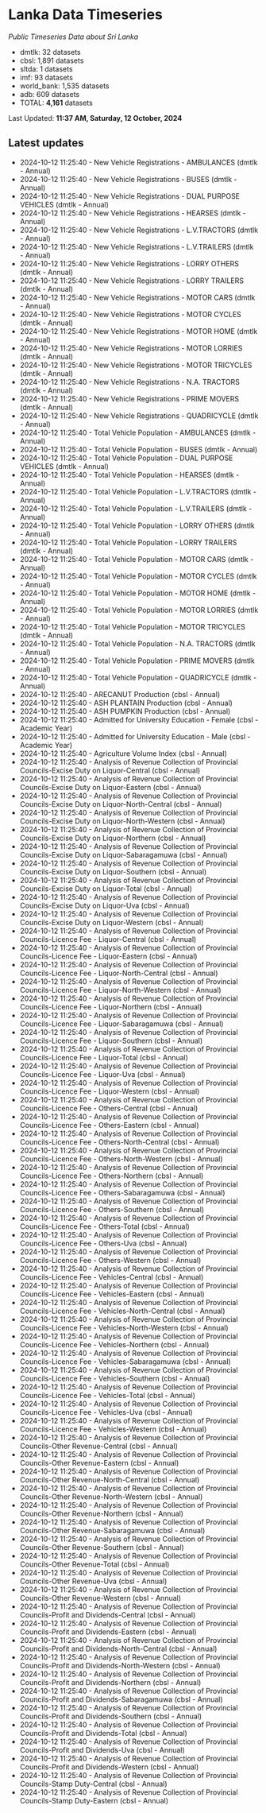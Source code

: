 # Lanka Data Timeseries
*Public Timeseries Data about Sri Lanka*

* dmtlk: 32 datasets
* cbsl: 1,891 datasets
* sltda: 1 datasets
* imf: 93 datasets
* world_bank: 1,535 datasets
* adb: 609 datasets
* TOTAL: **4,161** datasets

Last Updated: **11:37 AM, Saturday, 12 October, 2024**

## Latest updates

* 2024-10-12 11:25:40 - New Vehicle Registrations - AMBULANCES (dmtlk - Annual)
* 2024-10-12 11:25:40 - New Vehicle Registrations - BUSES (dmtlk - Annual)
* 2024-10-12 11:25:40 - New Vehicle Registrations - DUAL PURPOSE VEHICLES (dmtlk - Annual)
* 2024-10-12 11:25:40 - New Vehicle Registrations - HEARSES (dmtlk - Annual)
* 2024-10-12 11:25:40 - New Vehicle Registrations - L.V.TRACTORS (dmtlk - Annual)
* 2024-10-12 11:25:40 - New Vehicle Registrations - L.V.TRAILERS (dmtlk - Annual)
* 2024-10-12 11:25:40 - New Vehicle Registrations - LORRY OTHERS (dmtlk - Annual)
* 2024-10-12 11:25:40 - New Vehicle Registrations - LORRY TRAILERS (dmtlk - Annual)
* 2024-10-12 11:25:40 - New Vehicle Registrations - MOTOR CARS (dmtlk - Annual)
* 2024-10-12 11:25:40 - New Vehicle Registrations - MOTOR CYCLES (dmtlk - Annual)
* 2024-10-12 11:25:40 - New Vehicle Registrations - MOTOR HOME (dmtlk - Annual)
* 2024-10-12 11:25:40 - New Vehicle Registrations - MOTOR LORRIES (dmtlk - Annual)
* 2024-10-12 11:25:40 - New Vehicle Registrations - MOTOR TRICYCLES (dmtlk - Annual)
* 2024-10-12 11:25:40 - New Vehicle Registrations - N.A. TRACTORS (dmtlk - Annual)
* 2024-10-12 11:25:40 - New Vehicle Registrations - PRIME MOVERS (dmtlk - Annual)
* 2024-10-12 11:25:40 - New Vehicle Registrations - QUADRICYCLE (dmtlk - Annual)
* 2024-10-12 11:25:40 - Total Vehicle Population - AMBULANCES (dmtlk - Annual)
* 2024-10-12 11:25:40 - Total Vehicle Population - BUSES (dmtlk - Annual)
* 2024-10-12 11:25:40 - Total Vehicle Population - DUAL PURPOSE VEHICLES (dmtlk - Annual)
* 2024-10-12 11:25:40 - Total Vehicle Population - HEARSES (dmtlk - Annual)
* 2024-10-12 11:25:40 - Total Vehicle Population - L.V.TRACTORS (dmtlk - Annual)
* 2024-10-12 11:25:40 - Total Vehicle Population - L.V.TRAILERS (dmtlk - Annual)
* 2024-10-12 11:25:40 - Total Vehicle Population - LORRY OTHERS (dmtlk - Annual)
* 2024-10-12 11:25:40 - Total Vehicle Population - LORRY TRAILERS (dmtlk - Annual)
* 2024-10-12 11:25:40 - Total Vehicle Population - MOTOR CARS (dmtlk - Annual)
* 2024-10-12 11:25:40 - Total Vehicle Population - MOTOR CYCLES (dmtlk - Annual)
* 2024-10-12 11:25:40 - Total Vehicle Population - MOTOR HOME (dmtlk - Annual)
* 2024-10-12 11:25:40 - Total Vehicle Population - MOTOR LORRIES (dmtlk - Annual)
* 2024-10-12 11:25:40 - Total Vehicle Population - MOTOR TRICYCLES (dmtlk - Annual)
* 2024-10-12 11:25:40 - Total Vehicle Population - N.A. TRACTORS (dmtlk - Annual)
* 2024-10-12 11:25:40 - Total Vehicle Population - PRIME MOVERS (dmtlk - Annual)
* 2024-10-12 11:25:40 - Total Vehicle Population - QUADRICYCLE (dmtlk - Annual)
* 2024-10-12 11:25:40 - ARECANUT Production (cbsl - Annual)
* 2024-10-12 11:25:40 - ASH PLANTAIN Production (cbsl - Annual)
* 2024-10-12 11:25:40 - ASH PUMPKIN Production (cbsl - Annual)
* 2024-10-12 11:25:40 - Admitted for University Education - Female (cbsl - Academic Year)
* 2024-10-12 11:25:40 - Admitted for University Education - Male (cbsl - Academic Year)
* 2024-10-12 11:25:40 - Agriculture Volume Index (cbsl - Annual)
* 2024-10-12 11:25:40 - Analysis of Revenue Collection of Provincial Councils-Excise Duty on Liquor-Central (cbsl - Annual)
* 2024-10-12 11:25:40 - Analysis of Revenue Collection of Provincial Councils-Excise Duty on Liquor-Eastern (cbsl - Annual)
* 2024-10-12 11:25:40 - Analysis of Revenue Collection of Provincial Councils-Excise Duty on Liquor-North-Central (cbsl - Annual)
* 2024-10-12 11:25:40 - Analysis of Revenue Collection of Provincial Councils-Excise Duty on Liquor-North-Western (cbsl - Annual)
* 2024-10-12 11:25:40 - Analysis of Revenue Collection of Provincial Councils-Excise Duty on Liquor-Northern (cbsl - Annual)
* 2024-10-12 11:25:40 - Analysis of Revenue Collection of Provincial Councils-Excise Duty on Liquor-Sabaragamuwa (cbsl - Annual)
* 2024-10-12 11:25:40 - Analysis of Revenue Collection of Provincial Councils-Excise Duty on Liquor-Southern (cbsl - Annual)
* 2024-10-12 11:25:40 - Analysis of Revenue Collection of Provincial Councils-Excise Duty on Liquor-Total (cbsl - Annual)
* 2024-10-12 11:25:40 - Analysis of Revenue Collection of Provincial Councils-Excise Duty on Liquor-Uva (cbsl - Annual)
* 2024-10-12 11:25:40 - Analysis of Revenue Collection of Provincial Councils-Excise Duty on Liquor-Western (cbsl - Annual)
* 2024-10-12 11:25:40 - Analysis of Revenue Collection of Provincial Councils-Licence Fee - Liquor-Central (cbsl - Annual)
* 2024-10-12 11:25:40 - Analysis of Revenue Collection of Provincial Councils-Licence Fee - Liquor-Eastern (cbsl - Annual)
* 2024-10-12 11:25:40 - Analysis of Revenue Collection of Provincial Councils-Licence Fee - Liquor-North-Central (cbsl - Annual)
* 2024-10-12 11:25:40 - Analysis of Revenue Collection of Provincial Councils-Licence Fee - Liquor-North-Western (cbsl - Annual)
* 2024-10-12 11:25:40 - Analysis of Revenue Collection of Provincial Councils-Licence Fee - Liquor-Northern (cbsl - Annual)
* 2024-10-12 11:25:40 - Analysis of Revenue Collection of Provincial Councils-Licence Fee - Liquor-Sabaragamuwa (cbsl - Annual)
* 2024-10-12 11:25:40 - Analysis of Revenue Collection of Provincial Councils-Licence Fee - Liquor-Southern (cbsl - Annual)
* 2024-10-12 11:25:40 - Analysis of Revenue Collection of Provincial Councils-Licence Fee - Liquor-Total (cbsl - Annual)
* 2024-10-12 11:25:40 - Analysis of Revenue Collection of Provincial Councils-Licence Fee - Liquor-Uva (cbsl - Annual)
* 2024-10-12 11:25:40 - Analysis of Revenue Collection of Provincial Councils-Licence Fee - Liquor-Western (cbsl - Annual)
* 2024-10-12 11:25:40 - Analysis of Revenue Collection of Provincial Councils-Licence Fee - Others-Central (cbsl - Annual)
* 2024-10-12 11:25:40 - Analysis of Revenue Collection of Provincial Councils-Licence Fee - Others-Eastern (cbsl - Annual)
* 2024-10-12 11:25:40 - Analysis of Revenue Collection of Provincial Councils-Licence Fee - Others-North-Central (cbsl - Annual)
* 2024-10-12 11:25:40 - Analysis of Revenue Collection of Provincial Councils-Licence Fee - Others-North-Western (cbsl - Annual)
* 2024-10-12 11:25:40 - Analysis of Revenue Collection of Provincial Councils-Licence Fee - Others-Northern (cbsl - Annual)
* 2024-10-12 11:25:40 - Analysis of Revenue Collection of Provincial Councils-Licence Fee - Others-Sabaragamuwa (cbsl - Annual)
* 2024-10-12 11:25:40 - Analysis of Revenue Collection of Provincial Councils-Licence Fee - Others-Southern (cbsl - Annual)
* 2024-10-12 11:25:40 - Analysis of Revenue Collection of Provincial Councils-Licence Fee - Others-Total (cbsl - Annual)
* 2024-10-12 11:25:40 - Analysis of Revenue Collection of Provincial Councils-Licence Fee - Others-Uva (cbsl - Annual)
* 2024-10-12 11:25:40 - Analysis of Revenue Collection of Provincial Councils-Licence Fee - Others-Western (cbsl - Annual)
* 2024-10-12 11:25:40 - Analysis of Revenue Collection of Provincial Councils-Licence Fee - Vehicles-Central (cbsl - Annual)
* 2024-10-12 11:25:40 - Analysis of Revenue Collection of Provincial Councils-Licence Fee - Vehicles-Eastern (cbsl - Annual)
* 2024-10-12 11:25:40 - Analysis of Revenue Collection of Provincial Councils-Licence Fee - Vehicles-North-Central (cbsl - Annual)
* 2024-10-12 11:25:40 - Analysis of Revenue Collection of Provincial Councils-Licence Fee - Vehicles-North-Western (cbsl - Annual)
* 2024-10-12 11:25:40 - Analysis of Revenue Collection of Provincial Councils-Licence Fee - Vehicles-Northern (cbsl - Annual)
* 2024-10-12 11:25:40 - Analysis of Revenue Collection of Provincial Councils-Licence Fee - Vehicles-Sabaragamuwa (cbsl - Annual)
* 2024-10-12 11:25:40 - Analysis of Revenue Collection of Provincial Councils-Licence Fee - Vehicles-Southern (cbsl - Annual)
* 2024-10-12 11:25:40 - Analysis of Revenue Collection of Provincial Councils-Licence Fee - Vehicles-Total (cbsl - Annual)
* 2024-10-12 11:25:40 - Analysis of Revenue Collection of Provincial Councils-Licence Fee - Vehicles-Uva (cbsl - Annual)
* 2024-10-12 11:25:40 - Analysis of Revenue Collection of Provincial Councils-Licence Fee - Vehicles-Western (cbsl - Annual)
* 2024-10-12 11:25:40 - Analysis of Revenue Collection of Provincial Councils-Other Revenue-Central (cbsl - Annual)
* 2024-10-12 11:25:40 - Analysis of Revenue Collection of Provincial Councils-Other Revenue-Eastern (cbsl - Annual)
* 2024-10-12 11:25:40 - Analysis of Revenue Collection of Provincial Councils-Other Revenue-North-Central (cbsl - Annual)
* 2024-10-12 11:25:40 - Analysis of Revenue Collection of Provincial Councils-Other Revenue-North-Western (cbsl - Annual)
* 2024-10-12 11:25:40 - Analysis of Revenue Collection of Provincial Councils-Other Revenue-Northern (cbsl - Annual)
* 2024-10-12 11:25:40 - Analysis of Revenue Collection of Provincial Councils-Other Revenue-Sabaragamuwa (cbsl - Annual)
* 2024-10-12 11:25:40 - Analysis of Revenue Collection of Provincial Councils-Other Revenue-Southern (cbsl - Annual)
* 2024-10-12 11:25:40 - Analysis of Revenue Collection of Provincial Councils-Other Revenue-Total (cbsl - Annual)
* 2024-10-12 11:25:40 - Analysis of Revenue Collection of Provincial Councils-Other Revenue-Uva (cbsl - Annual)
* 2024-10-12 11:25:40 - Analysis of Revenue Collection of Provincial Councils-Other Revenue-Western (cbsl - Annual)
* 2024-10-12 11:25:40 - Analysis of Revenue Collection of Provincial Councils-Profit and Dividends-Central (cbsl - Annual)
* 2024-10-12 11:25:40 - Analysis of Revenue Collection of Provincial Councils-Profit and Dividends-Eastern (cbsl - Annual)
* 2024-10-12 11:25:40 - Analysis of Revenue Collection of Provincial Councils-Profit and Dividends-North-Central (cbsl - Annual)
* 2024-10-12 11:25:40 - Analysis of Revenue Collection of Provincial Councils-Profit and Dividends-North-Western (cbsl - Annual)
* 2024-10-12 11:25:40 - Analysis of Revenue Collection of Provincial Councils-Profit and Dividends-Northern (cbsl - Annual)
* 2024-10-12 11:25:40 - Analysis of Revenue Collection of Provincial Councils-Profit and Dividends-Sabaragamuwa (cbsl - Annual)
* 2024-10-12 11:25:40 - Analysis of Revenue Collection of Provincial Councils-Profit and Dividends-Southern (cbsl - Annual)
* 2024-10-12 11:25:40 - Analysis of Revenue Collection of Provincial Councils-Profit and Dividends-Total (cbsl - Annual)
* 2024-10-12 11:25:40 - Analysis of Revenue Collection of Provincial Councils-Profit and Dividends-Uva (cbsl - Annual)
* 2024-10-12 11:25:40 - Analysis of Revenue Collection of Provincial Councils-Profit and Dividends-Western (cbsl - Annual)
* 2024-10-12 11:25:40 - Analysis of Revenue Collection of Provincial Councils-Stamp Duty-Central (cbsl - Annual)
* 2024-10-12 11:25:40 - Analysis of Revenue Collection of Provincial Councils-Stamp Duty-Eastern (cbsl - Annual)